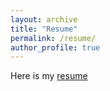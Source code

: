 ```yaml
---
layout: archive
title: "Resume"
permalink: /resume/
author_profile: true
---
```


Here is my [resume](https:/hLuo27.github.io/files/Hubert%20Luo%203.pdf)
